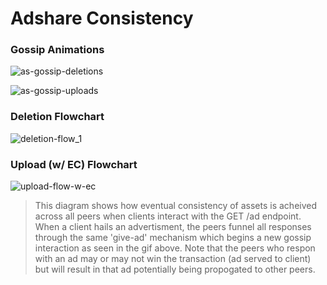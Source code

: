 # Adshare Consistency

### Gossip Animations
![as-gossip-deletions](https://user-images.githubusercontent.com/47361247/230993933-d469ee93-c31b-4724-8070-c9cece7bf957.gif)

![as-gossip-uploads](https://user-images.githubusercontent.com/47361247/230996387-230f9b61-bdde-4c09-a9cc-de3bb859e1a7.gif)

### Deletion Flowchart
![deletion-flow_1](https://user-images.githubusercontent.com/47361247/230994060-c8a496f7-0518-44af-b369-e36ea670ef8c.png)
### Upload (w/ EC) Flowchart
![upload-flow-w-ec](https://user-images.githubusercontent.com/47361247/230994078-65fc7da9-21b0-49b0-91d0-371e11ea46f9.png)
> This diagram shows how eventual consistency of assets is acheived across all peers when clients interact with the GET /ad endpoint. When a client hails an advertisment, the peers funnel all responses through the same 'give-ad' mechanism which begins a new gossip interaction as seen in the gif above. Note that the peers who respon with an ad may or may not win the transaction (ad served to client) but will result in that ad potentially being propogated to other peers.
